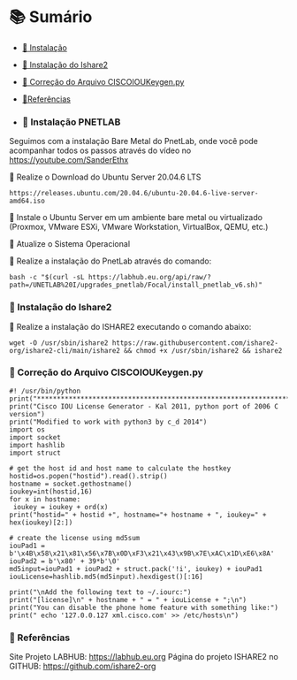 # 📚 Sumário

- [🚀 Instalação](###Pnetlab)
- [🚀 Instalação do Ishare2](###Ishare2)
- [🚀 Correção do Arquivo CISCOIOUKeygen.py](###CiscoIOUKeygen)
- [🚀Referências](###Referências)


- ### 🚀 Instalação PNETLAB <a id="Pnetlab"></a>

Seguimos com a instalação Bare Metal do PnetLab, onde você pode acompanhar todos os passos através do vídeo no https://youtube.com/SanderEthx

💎 Realize o Download do Ubuntu Server 20.04.6 LTS

```linux
https://releases.ubuntu.com/20.04.6/ubuntu-20.04.6-live-server-amd64.iso
```

💎 Instale o Ubuntu Server em um ambiente bare metal ou virtualizado (Proxmox, VMware ESXi, VMware Workstation, VirtualBox, QEMU, etc.)

💎 Atualize o Sistema Operacional

💎 Realize a instalação do PnetLab através do comando:

```linux
bash -c "$(curl -sL https://labhub.eu.org/api/raw/?path=/UNETLAB%20I/upgrades_pnetlab/Focal/install_pnetlab_v6.sh)"
```

### 🚀 Instalação do Ishare2 <a id="Ishare2"></a>

💎 Realize a instalação do ISHARE2 executando o comando abaixo:
```linux
wget -O /usr/sbin/ishare2 https://raw.githubusercontent.com/ishare2-org/ishare2-cli/main/ishare2 && chmod +x /usr/sbin/ishare2 && ishare2
```


### 🚀 Correção do Arquivo CISCOIOUKeygen.py <a id="CiscoIOUKeygen"></a>
```linux
#! /usr/bin/python
print("*********************************************************************")
print("Cisco IOU License Generator - Kal 2011, python port of 2006 C version")
print("Modified to work with python3 by c_d 2014")
import os
import socket
import hashlib
import struct

# get the host id and host name to calculate the hostkey
hostid=os.popen("hostid").read().strip()
hostname = socket.gethostname()
ioukey=int(hostid,16)
for x in hostname:
 ioukey = ioukey + ord(x)
print("hostid=" + hostid +", hostname="+ hostname + ", ioukey=" + hex(ioukey)[2:])

# create the license using md5sum
iouPad1 = b'\x4B\x58\x21\x81\x56\x7B\x0D\xF3\x21\x43\x9B\x7E\xAC\x1D\xE6\x8A'
iouPad2 = b'\x80' + 39*b'\0'
md5input=iouPad1 + iouPad2 + struct.pack('!i', ioukey) + iouPad1
iouLicense=hashlib.md5(md5input).hexdigest()[:16]

print("\nAdd the following text to ~/.iourc:")
print("[license]\n" + hostname + " = " + iouLicense + ";\n")
print("You can disable the phone home feature with something like:")
print(" echo '127.0.0.127 xml.cisco.com' >> /etc/hosts\n")
```
### 🚀 Referências<a id="Referências"></a>
Site Projeto LABHUB: https://labhub.eu.org
Página do projeto ISHARE2 no GITHUB: https://github.com/ishare2-org

